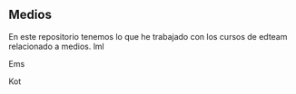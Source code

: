 ## Medios
En este repositorio tenemos lo que he trabajado con los cursos de edteam relacionado
a medios.
 lml


 Ems

 Kot